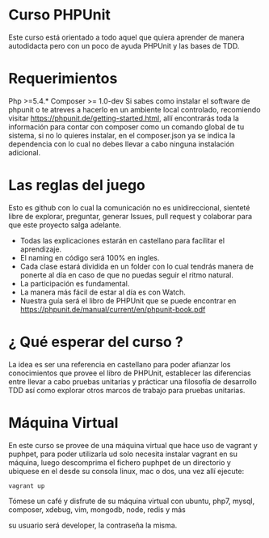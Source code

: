 # Curso PHPUnit

Este curso está orientado a todo aquel que quiera aprender de manera autodidacta pero con un poco de ayuda PHPUnit y las bases de TDD.

# Requerimientos

Php >=5.4.*
Composer >= 1.0-dev
Si sabes como instalar el software de phpunit o te atreves a hacerlo en un ambiente local controlado, recomiendo visitar https://phpunit.de/getting-started.html, allí encontrarás toda la información para contar con composer como un comando global de tu sistema, si no lo quieres instalar, en el composer.json ya se indica la dependencia con lo cual no debes llevar a cabo ninguna instalación adicional.

# Las reglas del juego

Esto es github con lo cual la comunicación no es unidireccional, sienteté libre de explorar, preguntar, generar Issues, pull request y colaborar para que este proyecto salga adelante.

* Todas las explicaciones estarán en castellano para facilitar el aprendizaje.
* El naming en código será 100% en ingles.
* Cada clase estará dividida en un folder con lo cual tendrás manera de ponerte al día en caso de que no puedas seguir el ritmo natural. 
* La participación es fundamental.
* La manera más fácil de estar al día es con Watch. 
* Nuestra guía será el libro de PHPUnit que se puede encontrar en https://phpunit.de/manual/current/en/phpunit-book.pdf

# ¿ Qué esperar del curso ?

La idea es ser una referencia en castellano para poder afianzar los conocimientos que provee el libro de PHPUnit, establecer las diferencias entre llevar a cabo pruebas unitarias y prácticar una filosofía de desarrollo TDD así como explorar otros marcos de trabajo para pruebas unitarias.

# Máquina Virtual 
En este curso se provee de una máquina virtual que hace uso de vagrant y puphpet, para poder utilizarla ud solo necesita instalar vagrant en su máquina, 
luego descomprima el fichero puphpet de un directorio y ubiquese en el desde su consola linux, mac o dos, una vez allí ejecute: 

    vagrant up

Tómese un café y disfrute de su máquina virtual con ubuntu, php7, mysql, composer, xdebug, vim, mongodb, node, redis y más 

su usuario será developer, la contraseña la misma. 
